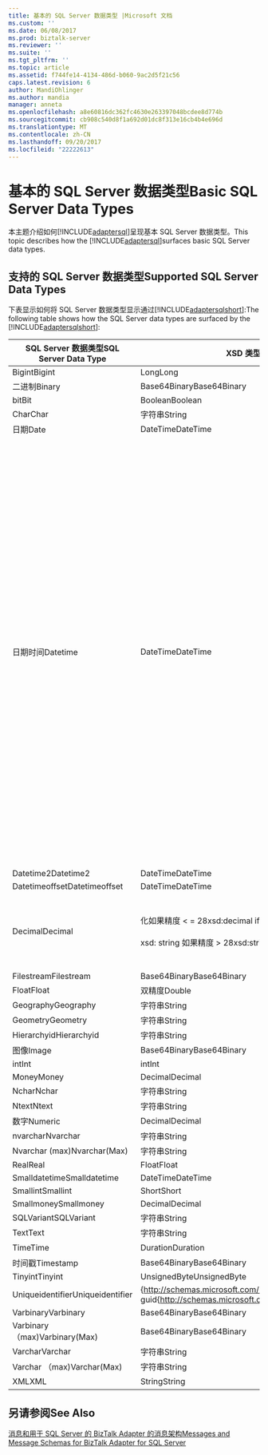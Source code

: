 ```yaml
---
title: 基本的 SQL Server 数据类型 |Microsoft 文档
ms.custom: ''
ms.date: 06/08/2017
ms.prod: biztalk-server
ms.reviewer: ''
ms.suite: ''
ms.tgt_pltfrm: ''
ms.topic: article
ms.assetid: f744fe14-4134-486d-b060-9ac2d5f21c56
caps.latest.revision: 6
author: MandiOhlinger
ms.author: mandia
manager: anneta
ms.openlocfilehash: a8e60816dc362fc4630e263397048bcdee8d774b
ms.sourcegitcommit: cb908c540d8f1a692d01dc8f313e16cb4b4e696d
ms.translationtype: MT
ms.contentlocale: zh-CN
ms.lasthandoff: 09/20/2017
ms.locfileid: "22222613"
---
```

# <a name="basic-sql-server-data-types"></a><span data-ttu-id="e45e6-102">基本的 SQL Server 数据类型</span><span class="sxs-lookup"><span data-stu-id="e45e6-102">Basic SQL Server Data Types</span></span>
<span data-ttu-id="e45e6-103">本主题介绍如何[!INCLUDE[adaptersql](../../includes/adaptersql-md.md)]呈现基本 SQL Server 数据类型。</span><span class="sxs-lookup"><span data-stu-id="e45e6-103">This topic describes how the [!INCLUDE[adaptersql](../../includes/adaptersql-md.md)]surfaces basic SQL Server data types.</span></span>  
  
## <a name="supported-sql-server-data-types"></a><span data-ttu-id="e45e6-104">支持的 SQL Server 数据类型</span><span class="sxs-lookup"><span data-stu-id="e45e6-104">Supported SQL Server Data Types</span></span>  
 <span data-ttu-id="e45e6-105">下表显示如何将 SQL Server 数据类型显示通过[!INCLUDE[adaptersqlshort](../../includes/adaptersqlshort-md.md)]:</span><span class="sxs-lookup"><span data-stu-id="e45e6-105">The following table shows how the SQL Server data types are surfaced by the [!INCLUDE[adaptersqlshort](../../includes/adaptersqlshort-md.md)]:</span></span>  
  
|<span data-ttu-id="e45e6-106">SQL Server 数据类型</span><span class="sxs-lookup"><span data-stu-id="e45e6-106">SQL Server Data Type</span></span>|<span data-ttu-id="e45e6-107">XSD 类型</span><span class="sxs-lookup"><span data-stu-id="e45e6-107">XSD type</span></span>|<span data-ttu-id="e45e6-108">.NET 类型</span><span class="sxs-lookup"><span data-stu-id="e45e6-108">.NET type</span></span>|<span data-ttu-id="e45e6-109">注释</span><span class="sxs-lookup"><span data-stu-id="e45e6-109">Comments</span></span>|  
|--------------------------|--------------|---------------|--------------|  
|<span data-ttu-id="e45e6-110">Bigint</span><span class="sxs-lookup"><span data-stu-id="e45e6-110">Bigint</span></span>|<span data-ttu-id="e45e6-111">Long</span><span class="sxs-lookup"><span data-stu-id="e45e6-111">Long</span></span>|<span data-ttu-id="e45e6-112">Long</span><span class="sxs-lookup"><span data-stu-id="e45e6-112">Long</span></span>|-|  
|<span data-ttu-id="e45e6-113">二进制</span><span class="sxs-lookup"><span data-stu-id="e45e6-113">Binary</span></span>|<span data-ttu-id="e45e6-114">Base64Binary</span><span class="sxs-lookup"><span data-stu-id="e45e6-114">Base64Binary</span></span>|<span data-ttu-id="e45e6-115">Byte[]</span><span class="sxs-lookup"><span data-stu-id="e45e6-115">Byte[]</span></span>|-|  
|<span data-ttu-id="e45e6-116">bit</span><span class="sxs-lookup"><span data-stu-id="e45e6-116">Bit</span></span>|<span data-ttu-id="e45e6-117">Boolean</span><span class="sxs-lookup"><span data-stu-id="e45e6-117">Boolean</span></span>|<span data-ttu-id="e45e6-118">Bool</span><span class="sxs-lookup"><span data-stu-id="e45e6-118">Bool</span></span>|-|  
|<span data-ttu-id="e45e6-119">Char</span><span class="sxs-lookup"><span data-stu-id="e45e6-119">Char</span></span>|<span data-ttu-id="e45e6-120">字符串</span><span class="sxs-lookup"><span data-stu-id="e45e6-120">String</span></span>|<span data-ttu-id="e45e6-121">字符串</span><span class="sxs-lookup"><span data-stu-id="e45e6-121">String</span></span>|-|  
|<span data-ttu-id="e45e6-122">日期</span><span class="sxs-lookup"><span data-stu-id="e45e6-122">Date</span></span>|<span data-ttu-id="e45e6-123">DateTime</span><span class="sxs-lookup"><span data-stu-id="e45e6-123">DateTime</span></span>|<span data-ttu-id="e45e6-124">DateTime</span><span class="sxs-lookup"><span data-stu-id="e45e6-124">DateTime</span></span>|-|  
|<span data-ttu-id="e45e6-125">日期时间</span><span class="sxs-lookup"><span data-stu-id="e45e6-125">Datetime</span></span>|<span data-ttu-id="e45e6-126">DateTime</span><span class="sxs-lookup"><span data-stu-id="e45e6-126">DateTime</span></span>|<span data-ttu-id="e45e6-127">DateTime</span><span class="sxs-lookup"><span data-stu-id="e45e6-127">DateTime</span></span>|<span data-ttu-id="e45e6-128">时将数据写入到 Datetime 字段，该适配器始终按 gmt 格式存储的时间。</span><span class="sxs-lookup"><span data-stu-id="e45e6-128">While writing data to a Datetime field, the adapter always stores the time in GMT.</span></span> <span data-ttu-id="e45e6-129">如果指定的时区信息，该适配器将使用该值来将值转换为有效的格林威治标准时间值，并将其写入数据库表。</span><span class="sxs-lookup"><span data-stu-id="e45e6-129">If you specify the time-zone information, the adapter uses that to convert the value to a valid GMT value, and writes it to the database table.</span></span> <span data-ttu-id="e45e6-130">例如，12/31/2008T23:59:59 + 5:30 写入到为 12/31/2008年表 6:29:59 PM。</span><span class="sxs-lookup"><span data-stu-id="e45e6-130">For example, 12/31/2008T23:59:59+5:30 is written to the table as 12/31/2008 6:29:59 PM.</span></span><br /><br /> <span data-ttu-id="e45e6-131">但是，如果未指定的时区信息，适配器将会考虑要连接，请为格林威治标准时间的值，并将写入表的相同的值。</span><span class="sxs-lookup"><span data-stu-id="e45e6-131">However, if you do not specify the time-zone information, the adapter considers the value to be in GMT already, and writes the same value to the table.</span></span> <span data-ttu-id="e45e6-132">例如，12/31/2008T23:59:59 写入到为 12/31/2008年表 11:59:59 PM。</span><span class="sxs-lookup"><span data-stu-id="e45e6-132">For example, 12/31/2008T23:59:59 is written to the table as 12/31/2008 11:59:59 PM.</span></span>|  
|<span data-ttu-id="e45e6-133">Datetime2</span><span class="sxs-lookup"><span data-stu-id="e45e6-133">Datetime2</span></span>|<span data-ttu-id="e45e6-134">DateTime</span><span class="sxs-lookup"><span data-stu-id="e45e6-134">DateTime</span></span>|<span data-ttu-id="e45e6-135">DateTime</span><span class="sxs-lookup"><span data-stu-id="e45e6-135">DateTime</span></span>|-|  
|<span data-ttu-id="e45e6-136">Datetimeoffset</span><span class="sxs-lookup"><span data-stu-id="e45e6-136">Datetimeoffset</span></span>|<span data-ttu-id="e45e6-137">DateTime</span><span class="sxs-lookup"><span data-stu-id="e45e6-137">DateTime</span></span>|<span data-ttu-id="e45e6-138">DateTime</span><span class="sxs-lookup"><span data-stu-id="e45e6-138">DateTime</span></span>|-|  
|<span data-ttu-id="e45e6-139">Decimal</span><span class="sxs-lookup"><span data-stu-id="e45e6-139">Decimal</span></span>|<span data-ttu-id="e45e6-140">化如果精度 < = 28</span><span class="sxs-lookup"><span data-stu-id="e45e6-140">xsd:decimal if precision <= 28</span></span><br /><br /> <span data-ttu-id="e45e6-141">xsd: string 如果精度 > 28</span><span class="sxs-lookup"><span data-stu-id="e45e6-141">xsd:string if precision > 28</span></span>|<span data-ttu-id="e45e6-142">如果精度十进制 < = 28</span><span class="sxs-lookup"><span data-stu-id="e45e6-142">Decimal if precision <= 28</span></span><br /><br /> <span data-ttu-id="e45e6-143">如果精度字符串 > 28</span><span class="sxs-lookup"><span data-stu-id="e45e6-143">String if precision > 28</span></span>|-|  
|<span data-ttu-id="e45e6-144">Filestream</span><span class="sxs-lookup"><span data-stu-id="e45e6-144">Filestream</span></span>|<span data-ttu-id="e45e6-145">Base64Binary</span><span class="sxs-lookup"><span data-stu-id="e45e6-145">Base64Binary</span></span>|<span data-ttu-id="e45e6-146">Byte[]</span><span class="sxs-lookup"><span data-stu-id="e45e6-146">Byte[]</span></span>|-|  
|<span data-ttu-id="e45e6-147">Float</span><span class="sxs-lookup"><span data-stu-id="e45e6-147">Float</span></span>|<span data-ttu-id="e45e6-148">双精度</span><span class="sxs-lookup"><span data-stu-id="e45e6-148">Double</span></span>|<span data-ttu-id="e45e6-149">双精度</span><span class="sxs-lookup"><span data-stu-id="e45e6-149">Double</span></span>|-|  
|<span data-ttu-id="e45e6-150">Geography</span><span class="sxs-lookup"><span data-stu-id="e45e6-150">Geography</span></span>|<span data-ttu-id="e45e6-151">字符串</span><span class="sxs-lookup"><span data-stu-id="e45e6-151">String</span></span>|<span data-ttu-id="e45e6-152">字符串</span><span class="sxs-lookup"><span data-stu-id="e45e6-152">String</span></span>|-|  
|<span data-ttu-id="e45e6-153">Geometry</span><span class="sxs-lookup"><span data-stu-id="e45e6-153">Geometry</span></span>|<span data-ttu-id="e45e6-154">字符串</span><span class="sxs-lookup"><span data-stu-id="e45e6-154">String</span></span>|<span data-ttu-id="e45e6-155">字符串</span><span class="sxs-lookup"><span data-stu-id="e45e6-155">String</span></span>|-|  
|<span data-ttu-id="e45e6-156">Hierarchyid</span><span class="sxs-lookup"><span data-stu-id="e45e6-156">Hierarchyid</span></span>|<span data-ttu-id="e45e6-157">字符串</span><span class="sxs-lookup"><span data-stu-id="e45e6-157">String</span></span>|<span data-ttu-id="e45e6-158">字符串</span><span class="sxs-lookup"><span data-stu-id="e45e6-158">String</span></span>|-|  
|<span data-ttu-id="e45e6-159">图像</span><span class="sxs-lookup"><span data-stu-id="e45e6-159">Image</span></span>|<span data-ttu-id="e45e6-160">Base64Binary</span><span class="sxs-lookup"><span data-stu-id="e45e6-160">Base64Binary</span></span>|<span data-ttu-id="e45e6-161">Byte[]</span><span class="sxs-lookup"><span data-stu-id="e45e6-161">Byte[]</span></span>|-|  
|<span data-ttu-id="e45e6-162">int</span><span class="sxs-lookup"><span data-stu-id="e45e6-162">Int</span></span>|<span data-ttu-id="e45e6-163">int</span><span class="sxs-lookup"><span data-stu-id="e45e6-163">Int</span></span>|<span data-ttu-id="e45e6-164">int</span><span class="sxs-lookup"><span data-stu-id="e45e6-164">Int</span></span>|-|  
|<span data-ttu-id="e45e6-165">Money</span><span class="sxs-lookup"><span data-stu-id="e45e6-165">Money</span></span>|<span data-ttu-id="e45e6-166">Decimal</span><span class="sxs-lookup"><span data-stu-id="e45e6-166">Decimal</span></span>|<span data-ttu-id="e45e6-167">Decimal</span><span class="sxs-lookup"><span data-stu-id="e45e6-167">Decimal</span></span>|-|  
|<span data-ttu-id="e45e6-168">Nchar</span><span class="sxs-lookup"><span data-stu-id="e45e6-168">Nchar</span></span>|<span data-ttu-id="e45e6-169">字符串</span><span class="sxs-lookup"><span data-stu-id="e45e6-169">String</span></span>|<span data-ttu-id="e45e6-170">字符串</span><span class="sxs-lookup"><span data-stu-id="e45e6-170">String</span></span>|-|  
|<span data-ttu-id="e45e6-171">Ntext</span><span class="sxs-lookup"><span data-stu-id="e45e6-171">Ntext</span></span>|<span data-ttu-id="e45e6-172">字符串</span><span class="sxs-lookup"><span data-stu-id="e45e6-172">String</span></span>|<span data-ttu-id="e45e6-173">字符串</span><span class="sxs-lookup"><span data-stu-id="e45e6-173">String</span></span>|-|  
|<span data-ttu-id="e45e6-174">数字</span><span class="sxs-lookup"><span data-stu-id="e45e6-174">Numeric</span></span>|<span data-ttu-id="e45e6-175">Decimal</span><span class="sxs-lookup"><span data-stu-id="e45e6-175">Decimal</span></span>|<span data-ttu-id="e45e6-176">Decimal</span><span class="sxs-lookup"><span data-stu-id="e45e6-176">Decimal</span></span>|-|  
|<span data-ttu-id="e45e6-177">nvarchar</span><span class="sxs-lookup"><span data-stu-id="e45e6-177">Nvarchar</span></span>|<span data-ttu-id="e45e6-178">字符串</span><span class="sxs-lookup"><span data-stu-id="e45e6-178">String</span></span>|<span data-ttu-id="e45e6-179">字符串</span><span class="sxs-lookup"><span data-stu-id="e45e6-179">String</span></span>|-|  
|<span data-ttu-id="e45e6-180">Nvarchar (max)</span><span class="sxs-lookup"><span data-stu-id="e45e6-180">Nvarchar(Max)</span></span>|<span data-ttu-id="e45e6-181">字符串</span><span class="sxs-lookup"><span data-stu-id="e45e6-181">String</span></span>|<span data-ttu-id="e45e6-182">字符串</span><span class="sxs-lookup"><span data-stu-id="e45e6-182">String</span></span>|-|  
|<span data-ttu-id="e45e6-183">Real</span><span class="sxs-lookup"><span data-stu-id="e45e6-183">Real</span></span>|<span data-ttu-id="e45e6-184">Float</span><span class="sxs-lookup"><span data-stu-id="e45e6-184">Float</span></span>|<span data-ttu-id="e45e6-185">Float</span><span class="sxs-lookup"><span data-stu-id="e45e6-185">Float</span></span>|-|  
|<span data-ttu-id="e45e6-186">Smalldatetime</span><span class="sxs-lookup"><span data-stu-id="e45e6-186">Smalldatetime</span></span>|<span data-ttu-id="e45e6-187">DateTime</span><span class="sxs-lookup"><span data-stu-id="e45e6-187">DateTime</span></span>|<span data-ttu-id="e45e6-188">DateTime</span><span class="sxs-lookup"><span data-stu-id="e45e6-188">DateTime</span></span>|-|  
|<span data-ttu-id="e45e6-189">Smallint</span><span class="sxs-lookup"><span data-stu-id="e45e6-189">Smallint</span></span>|<span data-ttu-id="e45e6-190">Short</span><span class="sxs-lookup"><span data-stu-id="e45e6-190">Short</span></span>|<span data-ttu-id="e45e6-191">Short</span><span class="sxs-lookup"><span data-stu-id="e45e6-191">Short</span></span>|-|  
|<span data-ttu-id="e45e6-192">Smallmoney</span><span class="sxs-lookup"><span data-stu-id="e45e6-192">Smallmoney</span></span>|<span data-ttu-id="e45e6-193">Decimal</span><span class="sxs-lookup"><span data-stu-id="e45e6-193">Decimal</span></span>|<span data-ttu-id="e45e6-194">Decimal</span><span class="sxs-lookup"><span data-stu-id="e45e6-194">Decimal</span></span>|-|  
|<span data-ttu-id="e45e6-195">SQLVariant</span><span class="sxs-lookup"><span data-stu-id="e45e6-195">SQLVariant</span></span>|<span data-ttu-id="e45e6-196">字符串</span><span class="sxs-lookup"><span data-stu-id="e45e6-196">String</span></span>|<span data-ttu-id="e45e6-197">字符串</span><span class="sxs-lookup"><span data-stu-id="e45e6-197">String</span></span>|-|  
|<span data-ttu-id="e45e6-198">Text</span><span class="sxs-lookup"><span data-stu-id="e45e6-198">Text</span></span>|<span data-ttu-id="e45e6-199">字符串</span><span class="sxs-lookup"><span data-stu-id="e45e6-199">String</span></span>|<span data-ttu-id="e45e6-200">字符串</span><span class="sxs-lookup"><span data-stu-id="e45e6-200">String</span></span>|-|  
|<span data-ttu-id="e45e6-201">Time</span><span class="sxs-lookup"><span data-stu-id="e45e6-201">Time</span></span>|<span data-ttu-id="e45e6-202">Duration</span><span class="sxs-lookup"><span data-stu-id="e45e6-202">Duration</span></span>|<span data-ttu-id="e45e6-203">时间跨度</span><span class="sxs-lookup"><span data-stu-id="e45e6-203">Timespan</span></span>|-|  
|<span data-ttu-id="e45e6-204">时间戳</span><span class="sxs-lookup"><span data-stu-id="e45e6-204">Timestamp</span></span>|<span data-ttu-id="e45e6-205">Base64Binary</span><span class="sxs-lookup"><span data-stu-id="e45e6-205">Base64Binary</span></span>|<span data-ttu-id="e45e6-206">Byte[]</span><span class="sxs-lookup"><span data-stu-id="e45e6-206">Byte[]</span></span>|-|  
|<span data-ttu-id="e45e6-207">Tinyint</span><span class="sxs-lookup"><span data-stu-id="e45e6-207">Tinyint</span></span>|<span data-ttu-id="e45e6-208">UnsignedByte</span><span class="sxs-lookup"><span data-stu-id="e45e6-208">UnsignedByte</span></span>|<span data-ttu-id="e45e6-209">Byte</span><span class="sxs-lookup"><span data-stu-id="e45e6-209">Byte</span></span>|-|  
|<span data-ttu-id="e45e6-210">Uniqueidentifier</span><span class="sxs-lookup"><span data-stu-id="e45e6-210">Uniqueidentifier</span></span>|<span data-ttu-id="e45e6-211">{http://schemas.microsoft.com/2003/10/Serialization/}: guid</span><span class="sxs-lookup"><span data-stu-id="e45e6-211">{http://schemas.microsoft.com/2003/10/Serialization/}:guid</span></span>|<span data-ttu-id="e45e6-212">Guid</span><span class="sxs-lookup"><span data-stu-id="e45e6-212">Guid</span></span>|-|  
|<span data-ttu-id="e45e6-213">Varbinary</span><span class="sxs-lookup"><span data-stu-id="e45e6-213">Varbinary</span></span>|<span data-ttu-id="e45e6-214">Base64Binary</span><span class="sxs-lookup"><span data-stu-id="e45e6-214">Base64Binary</span></span>|<span data-ttu-id="e45e6-215">Byte[]</span><span class="sxs-lookup"><span data-stu-id="e45e6-215">Byte[]</span></span>|-|  
|<span data-ttu-id="e45e6-216">Varbinary （max)</span><span class="sxs-lookup"><span data-stu-id="e45e6-216">Varbinary(Max)</span></span>|<span data-ttu-id="e45e6-217">Base64Binary</span><span class="sxs-lookup"><span data-stu-id="e45e6-217">Base64Binary</span></span>|<span data-ttu-id="e45e6-218">Byte[]</span><span class="sxs-lookup"><span data-stu-id="e45e6-218">Byte[]</span></span>|-|  
|<span data-ttu-id="e45e6-219">Varchar</span><span class="sxs-lookup"><span data-stu-id="e45e6-219">Varchar</span></span>|<span data-ttu-id="e45e6-220">字符串</span><span class="sxs-lookup"><span data-stu-id="e45e6-220">String</span></span>|<span data-ttu-id="e45e6-221">字符串</span><span class="sxs-lookup"><span data-stu-id="e45e6-221">String</span></span>|-|  
|<span data-ttu-id="e45e6-222">Varchar （max)</span><span class="sxs-lookup"><span data-stu-id="e45e6-222">Varchar(Max)</span></span>|<span data-ttu-id="e45e6-223">字符串</span><span class="sxs-lookup"><span data-stu-id="e45e6-223">String</span></span>|<span data-ttu-id="e45e6-224">String</span><span class="sxs-lookup"><span data-stu-id="e45e6-224">String</span></span>|-|  
|<span data-ttu-id="e45e6-225">XML</span><span class="sxs-lookup"><span data-stu-id="e45e6-225">XML</span></span>|<span data-ttu-id="e45e6-226">String</span><span class="sxs-lookup"><span data-stu-id="e45e6-226">String</span></span>|<span data-ttu-id="e45e6-227">字符串</span><span class="sxs-lookup"><span data-stu-id="e45e6-227">String</span></span>|-|  
  
## <a name="see-also"></a><span data-ttu-id="e45e6-228">另请参阅</span><span class="sxs-lookup"><span data-stu-id="e45e6-228">See Also</span></span>  
 [<span data-ttu-id="e45e6-229">消息和用于 SQL Server 的 BizTalk Adapter 的消息架构</span><span class="sxs-lookup"><span data-stu-id="e45e6-229">Messages and Message Schemas for BizTalk Adapter for SQL Server</span></span>](../../adapters-and-accelerators/adapter-sql/messages-and-message-schemas-for-biztalk-adapter-for-sql-server.md)